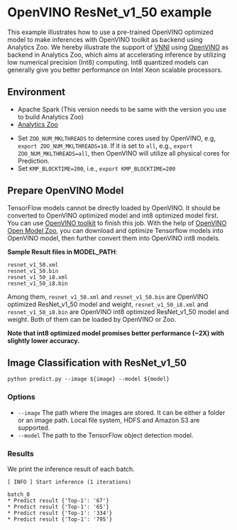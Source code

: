 # OpenVINO ResNet_v1_50 example
This example illustrates how to use a pre-trained OpenVINO optimized model to make inferences with OpenVINO toolkit as backend using Analytics Zoo. We hereby illustrate the support of [VNNI](https://en.wikichip.org/wiki/x86/avx512vnni) using [OpenVINO](https://software.intel.com/en-us/openvino-toolkit) as backend in Analytics Zoo, which aims at accelerating inference by utilizing low numerical precision (Int8) computing. Int8 quantized models can generally give you better performance on Intel Xeon scalable processors.
 
## Environment
* Apache Spark (This version needs to be same with the version you use to build Analytics Zoo)
* [Analytics Zoo](https://analytics-zoo.github.io/master/#PythonUserGuide/install/)

- Set `ZOO_NUM_MKLTHREADS` to determine cores used by OpenVINO, e.g, `export ZOO_NUM_MKLTHREADS=10`. If it is set to `all`, e.g., `export ZOO_NUM_MKLTHREADS=all`, then OpenVINO will utilize all physical cores for Prediction.
- Set `KMP_BLOCKTIME=200`, i.e., `export KMP_BLOCKTIME=200`

## Prepare OpenVINO Model
TensorFlow models cannot be directly loaded by OpenVINO. It should be converted to OpenVINO optimized model and int8 optimized model first. You can use [OpenVINO toolkit](https://docs.openvinotoolkit.org/2018_R5/_docs_MO_DG_prepare_model_convert_model_Convert_Model_From_TensorFlow.html) to finish this job. With the help of [OpenVINO Open Model Zoo](https://github.com/opencv/open_model_zoo), you can download and optimize Tensorflow models into OpenVINO model, then further convert them into OpenVINO int8 models.

__Sample Result files in MODEL_PATH__:
```
resnet_v1_50.xml
resnet_v1_50.bin
resnet_v1_50_i8.xml
resnet_v1_50_i8.bin
```

Among them, `resnet_v1_50.xml` and `resnet_v1_50.bin` are OpenVINO optimized ResNet_v1_50 model and weight, `resnet_v1_50_i8.xml` and `resnet_v1_50_i8.bin` are OpenVINO int8 optimized ResNet_v1_50 model and weight. Both of them can be loaded by OpenVINO or Zoo.

__Note that int8 optimized model promises better performance (~2X) with slightly lower accuracy.__

## Image Classification with ResNet_v1_50

```
python predict.py --image ${image} --model ${model}
```

### Options
* `--image` The path where the images are stored. It can be either a folder or an image path. Local file system, HDFS and Amazon S3 are supported.
* `--model` The path to the TensorFlow object detection model.

### Results
We print the inference result of each batch.
```
[ INFO ] Start inference (1 iterations)

batch_0
* Predict result {'Top-1': '67'}
* Predict result {'Top-1': '65'}
* Predict result {'Top-1': '334'}
* Predict result {'Top-1': '795'}
```

